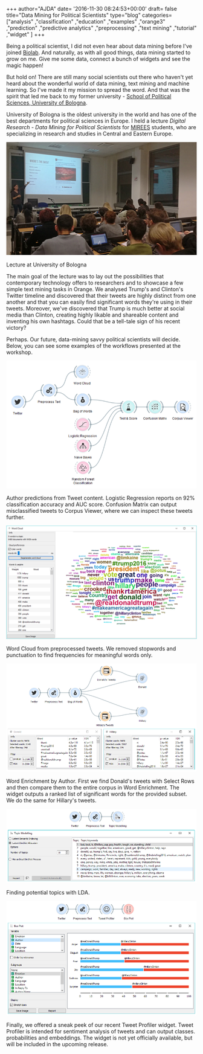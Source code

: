 +++
author="AJDA"
date= '2016-11-30 08:24:53+00:00'
draft= false
title="Data Mining for Political Scientists"
type="blog"
categories=["analysis" ,"classification" ,"education" ,"examples" ,"orange3" ,"prediction"  ,"predictive analytics" ,"preprocessing" ,"text mining" ,"tutorial" ,"widget" ]
+++

Being a political scientist, I did not even hear about data mining before I've joined [Biolab](https://www.facebook.com/biolab.si). And naturally, as with all good things, data mining started to grow on me. Give me some data, connect a bunch of widgets and see the magic happen!

But hold on! There are still many social scientists out there who haven't yet heard about the wonderful world of data mining, text mining and machine learning. So I've made it my mission to spread the word. And that was the spirit that led me back to my former university - [School of Political Sciences, University of Bologna](http://www.politicalsciences.unibo.it/en/index.htm).

University of Bologna is the oldest university in the world and has one of the best departments for political sciences in Europe. I held a lecture _Digital Research - Data Mining for Political Scientists_ for [MIREES](http://corsi.unibo.it/2Cycle/mirees/Pages/default.aspx) students, who are specializing in research and studies in Central and Eastern Europe.

![](/images/2016/11/Pretnar-22.jpg)

Lecture at University of Bologna

The main goal of the lecture was to lay out the possibilities that contemporary technology offers to researchers and to showcase a few simple text mining tasks in Orange. We analysed Trump's and Clinton's Twitter timeline and discovered that their tweets are highly distinct from one another and that you can easily find significant words they're using in their tweets. Moreover, we've discovered that Trump is much better at social media than Clinton, creating highly likable and shareable content and inventing his own hashtags. Could that be a tell-tale sign of his recent victory?

Perhaps. Our future, data-mining savvy political scientists will decide. Below, you can see some examples of the workflows presented at the workshop.

![](/images/2016/11/Bologna-workflow1.png)

Author predictions from Tweet content. Logistic Regression reports on 92% classification accuracy and AUC score. Confusion Matrix can output misclassified tweets to Corpus Viewer, where we can inspect these tweets further.



![](/images/2016/11/Bologna-wordcloud.png)

Word Cloud from preprocessed tweets. We removed stopwords and punctuation to find frequencies for meaningful words only.



![](/images/2016/11/Bologna-enrichment.png)

Word Enrichment by Author. First we find Donald's tweets with Select Rows and then compare them to the entire corpus in Word Enrichment. The widget outputs a ranked list of significant words for the provided subset. We do the same for Hillary's tweets.



![](/images/2016/11/Bologna-topicmodelling.png)

Finding potential topics with LDA.



![](/images/2016/11/Bologna-emotions.png)

Finally, we offered a sneak peek of our recent Tweet Profiler widget. Tweet Profiler is intended for sentiment analysis of tweets and can output classes. probabilities and embeddings. The widget is not yet officially available, but will be included in the upcoming release.
